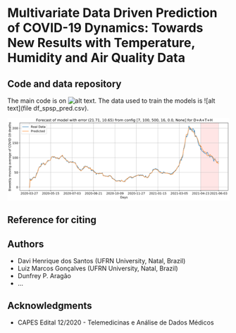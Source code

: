# Multivariate Data Driven Prediction of COVID-19 Dynamics: Towards New Results with Temperature, Humidity and Air Quality Data
## Code and data repository

The main code is on ![alt text](final_file_forecast_SPSP.ipynb). The data used to train the models is ![alt text](file df_spsp_pred.csv).

![alt text](forecasted_curve.png)

## Reference for citing

## Authors

* Davi Henrique dos Santos (UFRN University, Natal, Brazil)
* Luiz Marcos Gonçalves (UFRN University, Natal, Brazil)
* Dunfrey P. Aragão
* ...

## Acknowledgments

* CAPES Edital 12/2020 - Telemedicinas e Análise de Dados Médicos
